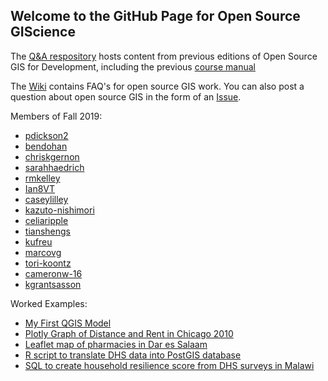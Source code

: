 ## Welcome to the GitHub Page for Open Source GIScience

The [Q&A respository](https://github.com/GIS4DEV/Q-and-A) hosts content from previous editions of Open Source GIS for Development, including the previous [course manual](https://www.josephholler.com/files/GIS4DEV.pdf)

The [Wiki](https://github.com/GIS4DEV/GIS4DEV.github.io/wiki/) contains FAQ's for open source GIS work.
You can also post a question about open source GIS in the form of an [Issue](https://github.com/GIS4DEV/GIS4DEV.github.io/issues).


Members of Fall 2019:

- [pdickson2](https://pdickson2.github.io)
- [bendohan](https://bendohan.github.io)
- [chriskgernon](https://chriskgernon.github.io)
- [sarahhaedrich](https://sarahhaedrich.github.io)
- [rmkelley](https://rmkelley.github.io)
- [Ian8VT](https://Ian8VT.github.io)
- [caseylilley](https://caseylilley.github.io)
- [kazuto-nishimori](https://kazuto-nishimori.github.io)
- [celiaripple](https://celiaripple.github.io)
- [tianshengs](https://tianshengs.github.io)
- [kufreu](https://kufreu.github.io)
- [marcovg](https://marcovg.github.io)
- [tori-koontz](https://tori-koontz.github.io)
- [cameronw-16](https://cameronw-16.github.io)
- [kgrantsasson](https://kgrantsasson.github.io)

Worked Examples:
- [My First QGIS Model](qgisModel.md)
- [Plotly Graph of Distance and Rent in Chicago 2010](distancePlot.html)
- [Leaflet map of pharmacies in Dar es Salaam](dsmmap/index.html)
- [R script to translate DHS data into PostGIS database](mwi/rtransscript.r)
- [SQL to create household resilience score from DHS surveys in Malawi](mwi/vulnerability.sql)
